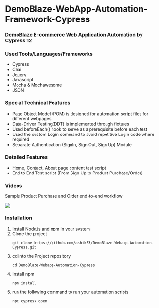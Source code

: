 # DemoBlaze-WebApp-Automation-Framework-Cypress
### [DemoBlaze E-commerce Web Application](https://www.demoblaze.com/) Automation by Cypress 12
### Used Tools/Languages/Frameworks
- Cypress
- Chai
- Jquery
- Javascript
- Mocha & Mochawesome
- JSON
### Special Technical Features
- Page Object Model (POM) is designed for automation script files for different webpages
- Data-Driven Testing(DDT) is implemented through fixtures
- Used beforeEach() hook to serve as a prerequisite before each test
- Used the custom Login command to avoid repetitive Login code where required
- Separate Authentication (SignIn, Sign Out, Sign Up) Module 
### Detailed Features
- Home, Contact, About page content test script
- End to End Test script (From Sign Up to Product Purchase/Order)
### Videos
Sample Product Purchase and Order end-to-end workflow

<img src ="https://github.com/ashik53/DemoBlaze-Webapp-Automation-Cypress/blob/master/cypress/reports/html/PurchaseOrderProduct_Test.js.gif" >

### Installation
1. Install Node.js and npm in your system
2. Clone the project
   ```
   git clone https://github.com/ashik53/DemoBlaze-Webapp-Automation-Cypress.git
   ```
3. cd into the Project repository
   ```
   cd DemoBlaze-Webapp-Automation-Cypress
   ```
4. Install npm
     ```
   npm install
   ```
5. run the following command to run your automation scripts
    ```
   npx cypress open
   ```


